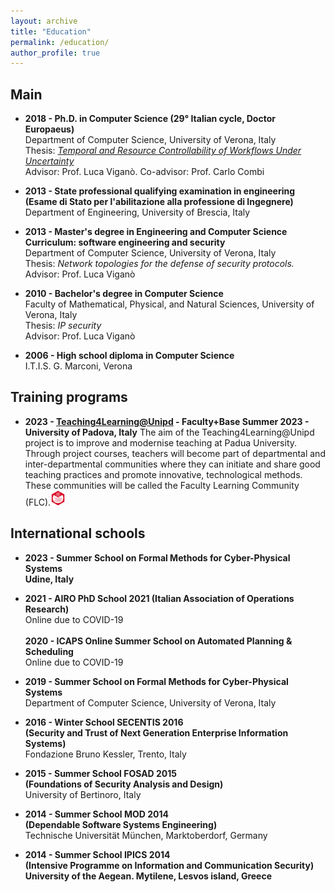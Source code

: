 ```yaml
---
layout: archive
title: "Education"
permalink: /education/
author_profile: true
---
```


## Main

- **2018 - Ph.D. in Computer Science (29° Italian cycle, Doctor Europaeus)**<br/>Department of Computer Science, University of Verona, Italy<br/>Thesis: *[Temporal and Resource Controllability of Workflows Under Uncertainty](https://hdl.handle.net/11562/979769)*<br/>Advisor: Prof. Luca Viganò. Co-advisor: Prof. Carlo Combi

- **2013 - State professional qualifying examination in engineering**<br/>**(Esame di Stato per l'abilitazione alla professione di Ingegnere)**<br/>Department of Engineering, University of Brescia, Italy

- **2013 - Master's degree in Engineering and Computer Science**<br/>**Curriculum: software engineering and security**<br/>Department of Computer Science, University of Verona, Italy<br/>Thesis: *Network topologies for the defense of security protocols.*<br/>Advisor: Prof. Luca Viganò

- **2010 - Bachelor's degree in Computer Science**<br/>Faculty of Mathematical, Physical, and Natural Sciences, University of Verona, Italy<br/>Thesis: *IP security*<br/>Advisor: Prof. Luca Viganò
- **2006 - High school diploma in Computer Science**<br/>I.T.I.S. G. Marconi, Verona


## Training programs

- **2023 - [Teaching4Learning@Unipd](https://www.unipd.it/en/teaching4learning) - Faculty+Base Summer 2023 - University of Padova, Italy** The aim of the Teaching4Learning@Unipd project is to improve and modernise teaching at Padua University. Through project courses, teachers will become part of departmental and inter-departmental communities where they can initiate and share good teaching practices and promote innovative, technological methods. These communities will be called the Faculty Learning Community (FLC).<a href="https://bestr.it/award/show/pGznTWS2TGKnHChhzKzX6w"><img src="/images/T4L.png" width="5%" height="5%"/></a>
  
## International schools

- **2023 - Summer School on Formal Methods for Cyber-Physical Systems**<br/>**Udine, Italy**

- **2021 - AIRO PhD School 2021 (Italian Association of Operations Research)**<br/>Online due to COVID-19<br/><br/>**2020 - ICAPS Online Summer School on Automated Planning &amp; Scheduling**<br/>Online due to COVID-19

- **2019 - Summer School on Formal Methods for Cyber-Physical Systems**<br/>Department of Computer Science, University of Verona, Italy

- **2016 - Winter School SECENTIS 2016**<br/>**(Security and Trust of Next Generation Enterprise Information Systems)**<br/>Fondazione Bruno Kessler, Trento, Italy

- **2015 - Summer School FOSAD 2015**<br/>**(Foundations of Security Analysis and Design)**<br/>University of Bertinoro, Italy

- **2014 - Summer School MOD 2014**<br/>**(Dependable Software Systems Engineering)**<br/>Technische Universität München, Marktoberdorf, Germany

- **2014 - Summer School IPICS 2014**<br/>**(Intensive Programme on Information and Communication Security)**<br/>**University of the Aegean. Mytilene, Lesvos island, Greece**